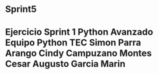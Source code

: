 # Sprint5
# Ejercicio Sprint 1 Python Avanzado Equipo Python TEC Simon Parra Arango Cindy Campuzano Montes Cesar Augusto Garcia Marin
